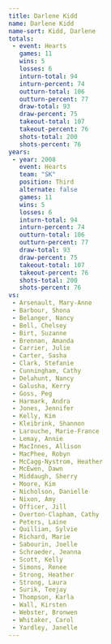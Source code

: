 ```yaml
---
title: Darlene Kidd
name: Darlene Kidd
name-sort: Kidd, Darlene
totals:
 - event: Hearts
   games: 11
   wins: 5
   losses: 6
   inturn-total: 94
   inturn-percent: 74
   outturn-total: 106
   outturn-percent: 77
   draw-total: 93
   draw-percent: 75
   takeout-total: 107
   takeout-percent: 76
   shots-total: 200
   shots-percent: 76
years:
 - year: 2008
   event: Hearts
   team: "SK"
   position: Third
   alternate: false
   games: 11
   wins: 5
   losses: 6
   inturn-total: 94
   inturn-percent: 74
   outturn-total: 106
   outturn-percent: 77
   draw-total: 93
   draw-percent: 75
   takeout-total: 107
   takeout-percent: 76
   shots-total: 200
   shots-percent: 76
vs:
 - Arsenault, Mary-Anne
 - Barbour, Shona
 - Belanger, Nancy
 - Bell, Chelsey
 - Birt, Suzanne
 - Brennan, Amanda
 - Carrier, Julie
 - Carter, Sasha
 - Clark, Stefanie
 - Cunningham, Cathy
 - Delahunt, Nancy
 - Galusha, Kerry
 - Goss, Peg
 - Harmark, Andra
 - Jones, Jennifer
 - Kelly, Kim
 - Kleibrink, Shannon
 - Larouche, Marie-France
 - Lemay, Annie
 - MacInnes, Allison
 - MacPhee, Robyn
 - McCagg-Nystrom, Heather
 - McEwen, Dawn
 - Middaugh, Sherry
 - Moore, Kim
 - Nicholson, Danielle
 - Nixon, Amy
 - Officer, Jill
 - Overton-Clapham, Cathy
 - Peters, Laine
 - Quillian, Sylvie
 - Richard, Marie
 - Sabourin, Joelle
 - Schraeder, Jeanna
 - Scott, Kelly
 - Simons, Renee
 - Strong, Heather
 - Strong, Laura
 - Surik, Teejay
 - Thompson, Karla
 - Wall, Kirsten
 - Webster, Bronwen
 - Whitaker, Carol
 - Yardley, Janelle
---
```

